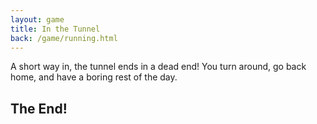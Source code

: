 ```yaml
---
layout: game
title: In the Tunnel
back: /game/running.html
---
```


A short way in, the tunnel ends in a dead end! You turn around, go back home, and have a boring rest of the day.

The End!
--------
